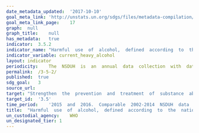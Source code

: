 ```yaml
---	
date_metadata_updated:	'2017-10-10'  
goal_meta_link:	'http://unstats.un.org/sdgs/files/metadata-compilation/Metadata-Goal-3.pdf'
goal_meta_link_page:	17
graph:	null
graph_title:	null
has_metadata:	true
indicator:	3.5.2
indicator_name:	"Harmful  use  of  alcohol,  defined  according  to  the  national  context  as  alcohol  per  capita  consumption  (aged  15  years  and  older)  within  a  calendar  year  in  litres  of  pure  alcohol"
indicator_variable:	current_heavy_alcohol
layout:	indicator
periodicity:	The  NSDUH  is  an  annual  data  collection  with  data  collection  occurring  continuously  from  early  January  through  late  December.
permalink:	/3-5-2/
published:	true
sdg_goal:	3
source_url:	
target:	"Strengthen  the  prevention  and  treatment  of  substance  abuse,  including  narcotic  drug  abuse  and  harmful  use  of  alcohol."
target_id:	'3.5'
time_period:	'2015  and  2016.  Comparable  2002-2014  NSDUH  data  are  not  available.  '
title:	"Harmful  use  of  alcohol,  defined  according  to  the  national  context  as  alcohol  per  capita  consumption  (aged  15  years  and  older)  within  a  calendar  year  in  litres  of  pure  alcohol"
un_custodial_agency:	WHO
un_designated_tier:	1
---	
```

